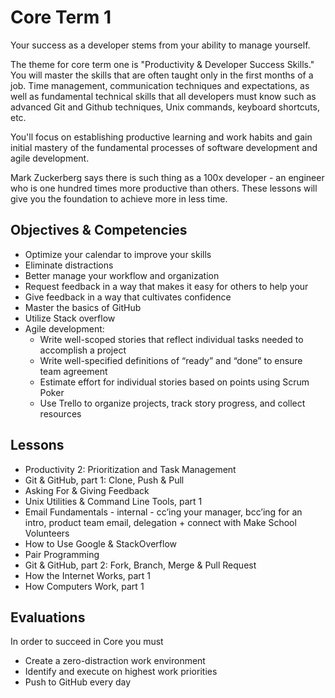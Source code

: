 # Core Term 1

Your success as a developer stems from your ability to manage yourself.

The theme for core term one is "Productivity & Developer Success Skills." You will master the skills that are often taught only in the first months of a job. Time management, communication techniques and expectations, as well as fundamental technical skills that all developers must know such as advanced Git and Github techniques, Unix commands, keyboard shortcuts, etc.

You'll focus on establishing productive learning and work habits and gain initial mastery of the fundamental processes of software development and agile development.

Mark Zuckerberg says there is such thing as a 100x developer - an engineer who is one hundred times more productive than others. These lessons will give you the foundation to achieve more in less time.

## Objectives & Competencies
* Optimize your calendar to improve your skills
* Eliminate distractions
* Better manage your workflow and organization
* Request feedback in a way that makes it easy for others to help your
* Give feedback in a way that cultivates confidence
* Master the basics of GitHub
* Utilize Stack overflow
* Agile development:
  * Write well-scoped stories that reflect individual tasks needed to accomplish a project
  * Write well-specified definitions of “ready” and “done” to ensure team agreement
  * Estimate effort for individual stories based on points using Scrum Poker
  * Use Trello to organize projects, track story progress, and collect resources



## Lessons
* Productivity 2: Prioritization and Task Management
* Git & GitHub, part 1: Clone, Push & Pull
* Asking For & Giving Feedback
* Unix Utilities & Command Line Tools, part 1
* Email Fundamentals - internal - cc’ing your manager, bcc’ing for an intro, product team email, delegation + connect with Make School Volunteers
* How to Use Google & StackOverflow
* Pair Programming
* Git & GitHub, part 2: Fork, Branch, Merge & Pull Request
* How the Internet Works, part 1
* How Computers Work, part 1

## Evaluations
In order to succeed in Core you must
* Create a zero-distraction work environment
* Identify and execute on highest work priorities
* Push to GitHub every day
